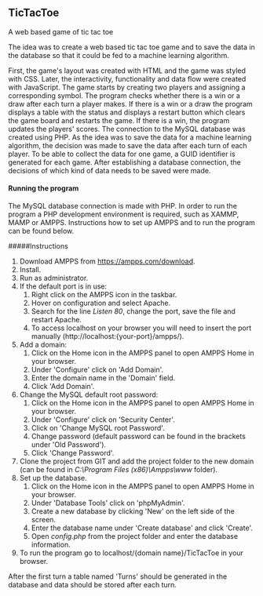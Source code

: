 ## TicTacToe
A web based game of tic tac toe

The idea was to create a web based tic tac toe game and to save the data in the database so that it could be fed to a machine learning algorithm.

First, the game's layout was created with HTML and the game was styled with CSS. Later, the interactivity, functionality and data flow were created with JavaScript. The game starts by creating two players and assigning a corresponding symbol. The program checks whether there is a win or a draw after each turn a player makes. If there is a win or a draw the program displays a table with the status and displays a restart button which clears the game board and restarts the game. If there is a win, the program updates the players' scores. 
The connection to the MySQL database was created using PHP. As the idea was to save the data for a machine learning algorithm, the decision was made to save the data after each turn of each player. To be able to collect the data for one game, a GUID identifier is generated for each game. After establishing a database connection, the decisions of which kind of data needs to be saved were made.

#### Running the program

The MySQL database connection is made with PHP. In order to run the program a PHP development environment is required, such as XAMMP, MAMP or AMPPS. Instructions how to set up AMPPS and to run the program can be found below.

#####Instructions

1. Download AMPPS from https://ampps.com/download.
1. Install.
1. Run as administrator.
1. If the default port is in use:
    1. Right click on the AMPPS icon in the taskbar. 
    1. Hover on configuration and select Apache.
    1. Search for the line *Listen 80*, change the port, save the file and restart Apache. 
    1. To access localhost on your browser you will need to insert the port manually (http://localhost:{your-port}/ampps/). 
1. Add a domain:
    1. Click on the Home icon in the AMPPS panel to open AMPPS Home in your browser.
    1. Under 'Configure' click on 'Add Domain'.
    1. Enter the domain name in the 'Domain' field.
    1. Click 'Add Domain'.
1.  Change the MySQL default root password:
    1. Click on the Home icon in the AMPPS panel to open AMPPS Home in your browser.
    1. Under 'Configure' click on 'Security Center'.
    1. Click on 'Change MySQL root Password'.
    1. Change password (default password can be found in the brackets under 'Old Password').
    1. Click 'Change Password'.    
1. Clone the project from GIT and add the project folder to the new domain (can be found in *C:\Program Files (x86)\Ampps\www* folder).
1. Set up the database.
    1. Click on the Home icon in the AMPPS panel to open AMPPS Home in your browser.
    1. Under 'Database Tools' click on 'phpMyAdmin'.
    1. Create a new database by clicking 'New' on the left side of the screen.
    1. Enter the database name under 'Create database' and click 'Create'.
    1. Open *config.php* from the project folder and enter the database information.  
1. To run the program go to localhost/{domain name}/TicTacToe in your browser.

After the first turn a table named 'Turns' should be generated in the database and data should be stored after each turn. 





